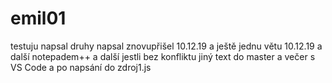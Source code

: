 # emil01
testuju
napsal
druhy napsal
znovupřišel 10.12.19
a ještě jednu větu 10.12.19
a další notepadem++
  a další jestli bez konfliktu
jiný text do master 
a večer s VS Code
a po napsání do zdroj1.js



  
  
